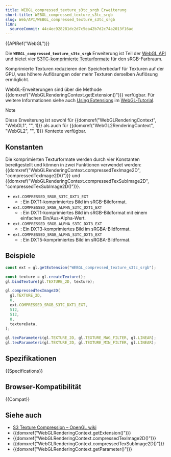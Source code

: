 ```yaml
---
title: WEBGL_compressed_texture_s3tc_srgb Erweiterung
short-title: WEBGL_compressed_texture_s3tc_srgb
slug: Web/API/WEBGL_compressed_texture_s3tc_srgb
l10n:
  sourceCommit: 44c4ec928281dc2d7c5ea42b7d2c74a2013f16ac
---
```


{{APIRef("WebGL")}}

Die **`WEBGL_compressed_texture_s3tc_srgb`** Erweiterung ist Teil der [WebGL API](/de/docs/Web/API/WebGL_API) und bietet vier [S3TC-komprimierte Texturformate](https://en.wikipedia.org/wiki/S3_Texture_Compression) für den sRGB-Farbraum.

Komprimierte Texturen reduzieren den Speicherbedarf für Texturen auf der GPU, was höhere Auflösungen oder mehr Texturen derselben Auflösung ermöglicht.

WebGL-Erweiterungen sind über die Methode {{domxref("WebGLRenderingContext.getExtension()")}} verfügbar. Für weitere Informationen siehe auch [Using Extensions](/de/docs/Web/API/WebGL_API/Using_Extensions) im [WebGL-Tutorial](/de/docs/Web/API/WebGL_API/Tutorial).

> [!NOTE]
> Diese Erweiterung ist sowohl für {{domxref("WebGLRenderingContext", "WebGL1", "", 1)}} als auch für {{domxref("WebGL2RenderingContext", "WebGL2", "", 1)}} Kontexte verfügbar.

## Konstanten

Die komprimierten Texturformate werden durch vier Konstanten bereitgestellt und können in zwei Funktionen verwendet werden: {{domxref("WebGLRenderingContext.compressedTexImage2D", "compressedTexImage2D()")}} und {{domxref("WebGLRenderingContext.compressedTexSubImage2D", "compressedTexSubImage2D()")}}.

- `ext.COMPRESSED_SRGB_S3TC_DXT1_EXT`
  - : Ein DXT1-komprimiertes Bild im sRGB-Bildformat.
- `ext.COMPRESSED_SRGB_ALPHA_S3TC_DXT1_EXT`
  - : Ein DXT1-komprimiertes Bild im sRGB-Bildformat mit einem einfachen Ein/Aus-Alpha-Wert.
- `ext.COMPRESSED_SRGB_ALPHA_S3TC_DXT3_EXT`
  - : Ein DXT3-komprimiertes Bild im sRGBA-Bildformat.
- `ext.COMPRESSED_SRGB_ALPHA_S3TC_DXT5_EXT`
  - : Ein DXT5-komprimiertes Bild im sRGBA-Bildformat.

## Beispiele

```js
const ext = gl.getExtension("WEBGL_compressed_texture_s3tc_srgb");

const texture = gl.createTexture();
gl.bindTexture(gl.TEXTURE_2D, texture);

gl.compressedTexImage2D(
  gl.TEXTURE_2D,
  0,
  ext.COMPRESSED_SRGB_S3TC_DXT1_EXT,
  512,
  512,
  0,
  textureData,
);

gl.texParameteri(gl.TEXTURE_2D, gl.TEXTURE_MAG_FILTER, gl.LINEAR);
gl.texParameteri(gl.TEXTURE_2D, gl.TEXTURE_MIN_FILTER, gl.LINEAR);
```

## Spezifikationen

{{Specifications}}

## Browser-Kompatibilität

{{Compat}}

## Siehe auch

- [S3 Texture Compression – OpenGL wiki](https://www.khronos.org/opengl/wiki/S3_Texture_Compression#sRGB_and_S3TC)
- {{domxref("WebGLRenderingContext.getExtension()")}}
- {{domxref("WebGLRenderingContext.compressedTexImage2D()")}}
- {{domxref("WebGLRenderingContext.compressedTexSubImage2D()")}}
- {{domxref("WebGLRenderingContext.getParameter()")}}
